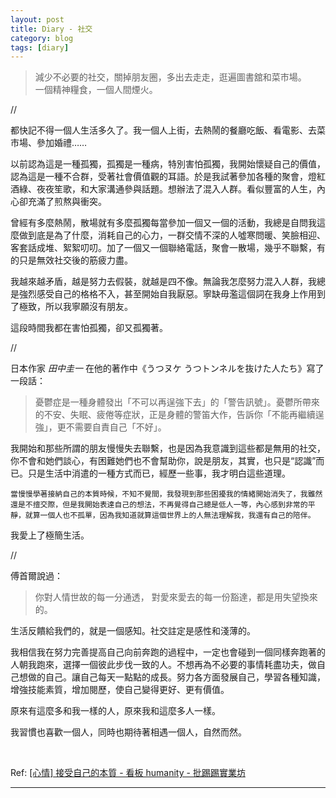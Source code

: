 ```yaml
---
layout: post
title: Diary - 社交
category: blog
tags: [diary]
---
```


> 減少不必要的社交，關掉朋友圈，多出去走走，逛遍圖書舘和菜市場。<br>
> 一個精神糧食，一個人間煙火。

//

都快記不得一個人生活多久了。我一個人上街，去熱鬧的餐廳吃飯、看電影、去菜市場、參加婚禮……

以前認為這是一種孤獨，孤獨是一種病，特別害怕孤獨，我開始懷疑自己的價值，認為這是一種不合群，受著社會價值觀的耳語。於是我試著參加各種的聚會，燈紅酒綠、夜夜笙歌，和大家溝通參與話題。想辦法了混入人群。看似豐富的人生，內心卻充滿了煎熬與衝突。

曾經有多麼熱鬧，散場就有多麼孤獨每當參加一個又一個的活動，我總是自問我這麼做到底是為了什麼，消耗自己的心力，一群交情不深的人噓寒問暖、笑臉相迎、客套話成堆、絮絮叨叨。加了一個又一個聯絡電話，聚會一散場，幾乎不聯繫，有的只是無效社交後的筋疲力盡。

我越來越矛盾，越是努力去假裝，就越是四不像。無論我怎麼努力混入人群，我總是強烈感受自己的格格不入，甚至開始自我厭惡。寧缺毋濫這個詞在我身上作用到了極致，所以我寧願沒有朋友。

這段時間我都在害怕孤獨，卻又孤獨著。

//

日本作家 *田中圭一* 在他的著作中《うつヌケ うつトンネルを抜けた人たち》寫了一段話：

> 憂鬱症是一種身體發出「不可以再逞強下去」的「警告訊號」。憂鬱所帶來的不安、失眠、疲倦等症狀，正是身體的警笛大作，告訴你「不能再繼續逞強」，更不需要自責自己「不好」。

我開始和那些所謂的朋友慢慢失去聯繫，也是因為我意識到這些都是無用的社交，你不會和她們談心，有困難她們也不會幫助你，說是朋友，其實，也只是“認識”而已。只是生活中消遣的一種方式而已，經歷一些事，我才明白這些道理。

```
當慢慢學著接納自己的本質時候，不知不覺間，我發現到那些困擾我的情緒開始消失了，我雖然還是不擅交際，但是我開始表達自己的想法，不再覺得自己總是低人一等，內心感到非常的平靜，就算一個人也不孤單，因為我知道就算這個世界上的人無法理解我，我還有自己的陪伴。
```

我愛上了極簡生活。

//

傅首爾說過：

> 你對人情世故的每一分通透， 對愛來愛去的每一份豁達，都是用失望換來的。

生活反饋給我們的，就是一個感知。社交註定是感性和淺薄的。

我相信我在努力完善提高自己向前奔跑的過程中，一定也會碰到一個同樣奔跑著的人朝我跑來，選擇一個彼此步伐一致的人。不想再為不必要的事情耗盡功夫，做自己想做的自己。讓自己每天一點點的成長。努力各方面發展自己，學習各種知識，增強技能素質，增加閱歷，使自己變得更好、更有價值。

原來有這麼多和我一樣的人，原來我和這麼多人一樣。

我習慣也喜歡一個人，同時也期待著相遇一個人，自然而然。

<br>

Ref: [[心情] 接受自己的本質 - 看板 humanity - 批踢踢實業坊](https://www.ptt.cc/bbs/humanity/M.1526490365.A.63A.html)

---